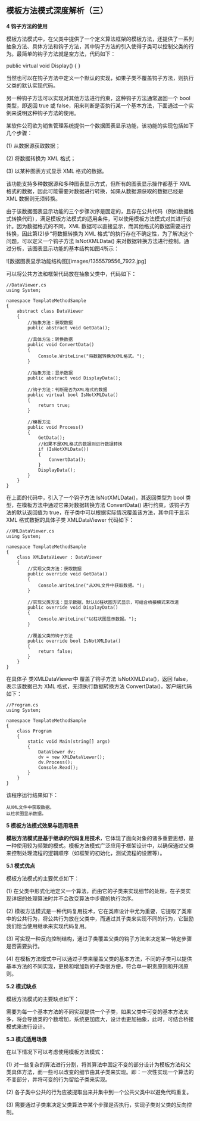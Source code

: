 ## 模板方法模式深度解析（三）  

**4 钩子方法的使用**  

模板方法模式中，在父类中提供了一个定义算法框架的模板方法，还提供了一系列抽象方法、具体方法和钩子方法，其中钩子方法的引入使得子类可以控制父类的行为。最简单的钩子方法就是空方法，代码如下：  

public virtual void Display() {   }   

当然也可以在钩子方法中定义一个默认的实现，如果子类不覆盖钩子方法，则执行父类的默认实现代码。  

另一种钩子方法可以实现对其他方法进行约束，这种钩子方法通常返回一个 bool 类型，即返回 true 或 false，用来判断是否执行某一个基本方法，下面通过一个实例来说明这种钩子方法的使用。  

某软件公司欲为销售管理系统提供一个数据图表显示功能，该功能的实现包括如下几个步骤：  

(1) 从数据源获取数据；  

(2) 将数据转换为 XML 格式；  

(3) 以某种图表方式显示 XML 格式的数据。  

该功能支持多种数据源和多种图表显示方式，但所有的图表显示操作都基于 XML 格式的数据，因此可能需要对数据进行转换，如果从数据源获取的数据已经是 XML 数据则无须转换。  

由于该数据图表显示功能的三个步骤次序是固定的，且存在公共代码（例如数据格式转换代码），满足模板方法模式的适用条件，可以使用模板方法模式对其进行设计。因为数据格式的不同，XML 数据可以直接显示，而其他格式的数据需要进行转换，因此第(2)步“将数据转换为 XML 格式”的执行存在不确定性，为了解决这个问题，可以定义一个钩子方法 IsNotXMLData() 来对数据转换方法进行控制。通过分析，该图表显示功能的基本结构如图4所示：

![数据图表显示功能结构图][images/1355579556_7922.jpg]    

可以将公共方法和框架代码放在抽象父类中，代码如下：  

```
//DataViewer.cs
using System;

namespace TemplateMethodSample
{
    abstract class DataViewer
    {
        //抽象方法：获取数据
        public abstract void GetData();

        //具体方法：转换数据
        public void ConvertData() 
        {
		    Console.WriteLine("将数据转换为XML格式。");
	    }

        //抽象方法：显示数据
        public abstract void DisplayData();

        //钩子方法：判断是否为XML格式的数据
        public virtual bool IsNotXMLData()
        {
            return true;
        }

        //模板方法
        public void Process()
        {
            GetData();
            //如果不是XML格式的数据则进行数据转换
            if (IsNotXMLData())
            {
                ConvertData();
            }
            DisplayData();
        }
    }
}
```

在上面的代码中，引入了一个钩子方法 IsNotXMLData()，其返回类型为 bool 类型，在模板方法中通过它来对数据转换方法 ConvertData() 进行约束，该钩子方法的默认返回值为 true，在子类中可以根据实际情况覆盖该方法，其中用于显示 XML 格式数据的具体子类 XMLDataViewer 代码如下：

```
//XMLDataViewer.cs
using System;

namespace TemplateMethodSample
{
    class XMLDataViewer : DataViewer
    {
        //实现父类方法：获取数据
        public override void GetData() 
        {
		    Console.WriteLine("从XML文件中获取数据。");
	    }

        //实现父类方法：显示数据，默认以柱状图方式显示，可结合桥接模式来改进
        public override void DisplayData() 
        {
            Console.WriteLine("以柱状图显示数据。");
	    }

        //覆盖父类的钩子方法
        public override bool IsNotXMLData()
        {
            return false;
        }
    }
}
```

在具体子 类XMLDataViewer中 覆盖了钩子方法 IsNotXMLData()，返回 false，表示该数据已为 XML 格式，无须执行数据转换方法 ConvertData()，客户端代码如下：  

```
//Program.cs
using System;

namespace TemplateMethodSample
{
    class Program
    {
        static void Main(string[] args)
        {
            DataViewer dv;
            dv = new XMLDataViewer();
            dv.Process();
            Console.Read();
        }
    }
}
```

该程序运行结果如下：
```
从XML文件中获取数据。
以柱状图显示数据。
```

**5 模板方法模式效果与适用场景**  

**模板方法模式是基于继承的代码复用技术**，它体现了面向对象的诸多重要思想，是一种使用较为频繁的模式。模板方法模式广泛应用于框架设计中，以确保通过父类来控制处理流程的逻辑顺序（如框架的初始化，测试流程的设置等）。  

**5.1 模式优点**  

模板方法模式的主要优点如下：  

(1) 在父类中形式化地定义一个算法，而由它的子类来实现细节的处理，在子类实现详细的处理算法时并不会改变算法中步骤的执行次序。  

(2) 模板方法模式是一种代码复用技术，它在类库设计中尤为重要，它提取了类库中的公共行为，将公共行为放在父类中，而通过其子类来实现不同的行为，它鼓励我们恰当使用继承来实现代码复用。  

(3) 可实现一种反向控制结构，通过子类覆盖父类的钩子方法来决定某一特定步骤是否需要执行。  

(4) 在模板方法模式中可以通过子类来覆盖父类的基本方法，不同的子类可以提供基本方法的不同实现，更换和增加新的子类很方便，符合单一职责原则和开闭原则。  

**5.2 模式缺点**  

模板方法模式的主要缺点如下：  

需要为每一个基本方法的不同实现提供一个子类，如果父类中可变的基本方法太多，将会导致类的个数增加，系统更加庞大，设计也更加抽象，此时，可结合桥接模式来进行设计。  

**5.3 模式适用场景**  

在以下情况下可以考虑使用模板方法模式：  

(1) 对一些复杂的算法进行分割，将其算法中固定不变的部分设计为模板方法和父类具体方法，而一些可以改变的细节由其子类来实现。即：一次性实现一个算法的不变部分，并将可变的行为留给子类来实现。  

(2) 各子类中公共的行为应被提取出来并集中到一个公共父类中以避免代码重复。  

(3) 需要通过子类来决定父类算法中某个步骤是否执行，实现子类对父类的反向控制。